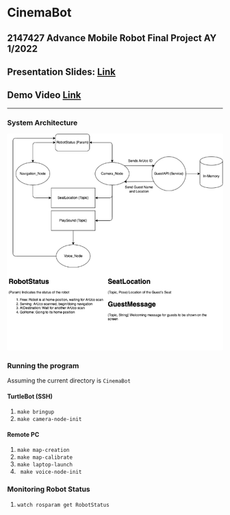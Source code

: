 # CinemaBot

## 2147427 Advance Mobile Robot Final Project AY 1/2022

## Presentation Slides: [Link](https://docs.google.com/presentation/d/1_6hb4vhQVmdCeA4Zis3Di1N_dzU6yxaV0KGBH-UKo1g/edit?usp=sharing)
## Demo Video [Link](https://youtu.be/Fj0dbVLBTDs)

---

### System Architecture

![System Architecture](./architecture.png)

### Running the program

Assuming the current directory is `CinemaBot`

#### TurtleBot (SSH)
1. ``make bringup``
2. ``make camera-node-init``


#### Remote PC

1.  ``make map-creation``
1.  ``make map-calibrate``
2.  ``make laptop-launch``
3.   `` make voice-node-init``

### Monitoring Robot Status

1. ``watch rosparam get RobotStatus``
